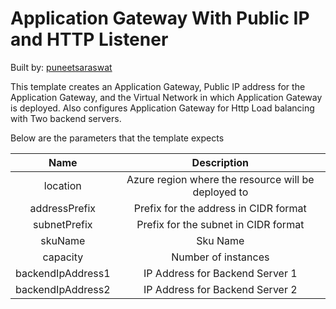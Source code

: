 # Application Gateway With Public IP and HTTP Listener

Built by: [puneetsaraswat](https://github.com/puneetsaraswat)

This template creates an Application Gateway, Public IP address for the Application Gateway, and the Virtual Network in which Application Gateway is deployed. Also configures Application Gateway for Http Load balancing with Two backend servers.

Below are the parameters that the template expects

| Name                      | Description                                               |
|:-------------------------:|:---------------------------------------------------------:|
| location                  | Azure region where the resource will be deployed to       |
| addressPrefix             | Prefix for the address in CIDR format                     |
| subnetPrefix              | Prefix for the subnet in CIDR format                      |
| skuName                   | Sku Name                                                  |
| capacity                  | Number of instances                                       |
| backendIpAddress1         | IP Address for Backend Server 1                           |
| backendIpAddress2         | IP Address for Backend Server 2                           |
